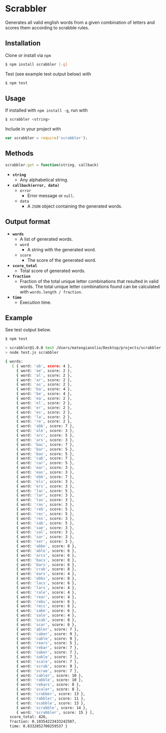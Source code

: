 # Scrabbler

Generates all valid english words from a given combination of letters and scores them according to scrabble rules.

## Installation

Clone or install via ```npm```

```bash
$ npm install scrabbler [-g]
```

Test (see example test output below) with

```bash
$ npm test
```

## Usage

If installed with ```npm install -g```, run with

```bash
$ scrabbler <string>
```

Include in your project with

```javascript
var scrabbler = require('scrabbler');
```

## Methods

```javascript
scrabbler.get = function(string, callback)
```

* **```string```**
    * Any alphabetical string.
* **```callback(error, data)```**
    * ```error```
      * Error message or ```null```.
    * ```data```
      * A ```JSON``` object containing the generated words.

## Output format

* **```words```**
    * A list of generated words.
    * ```word```
      * A string with the generated word.
    * ```score```
      * The score of the generated word.
* **```score_total```**
    * Total score of generated words.
* **```fraction```**
    * Fraction of the total unique letter combinations that resulted in valid words. The total unique letter combinations found can be calculated with ```words.length / fraction```.
* **```time```**
    * Execution time.

## Example

See test output below.

```bash
$ npm test

> scrabbler@1.0.0 test /Users/mateogianolio/Desktop/projects/scrabbler
> node test.js scrabbler

{ words: 
   [ { word: 'ab', score: 4 },
     { word: 'ae', score: 2 },
     { word: 'al', score: 2 },
     { word: 'ar', score: 2 },
     { word: 'as', score: 2 },
     { word: 'ba', score: 4 },
     { word: 'be', score: 4 },
     { word: 'ea', score: 2 },
     { word: 'el', score: 2 },
     { word: 'er', score: 2 },
     { word: 'es', score: 2 },
     { word: 'la', score: 2 },
     { word: 're', score: 2 },
     { word: 'abb', score: 7 },
     { word: 'ale', score: 3 },
     { word: 'arc', score: 5 },
     { word: 'ars', score: 3 },
     { word: 'bac', score: 7 },
     { word: 'bar', score: 5 },
     { word: 'bas', score: 5 },
     { word: 'cab', score: 7 },
     { word: 'car', score: 5 },
     { word: 'ear', score: 3 },
     { word: 'eas', score: 3 },
     { word: 'ebb', score: 7 },
     { word: 'els', score: 3 },
     { word: 'ers', score: 3 },
     { word: 'lac', score: 5 },
     { word: 'lar', score: 3 },
     { word: 'las', score: 3 },
     { word: 'ras', score: 3 },
     { word: 'reb', score: 5 },
     { word: 'rec', score: 5 },
     { word: 'res', score: 3 },
     { word: 'sab', score: 5 },
     { word: 'sae', score: 3 },
     { word: 'sal', score: 3 },
     { word: 'sar', score: 3 },
     { word: 'ser', score: 3 },
     { word: 'abbe', score: 8 },
     { word: 'able', score: 6 },
     { word: 'arcs', score: 6 },
     { word: 'bacs', score: 8 },
     { word: 'bars', score: 6 },
     { word: 'crab', score: 8 },
     { word: 'ears', score: 4 },
     { word: 'ebbs', score: 8 },
     { word: 'lacs', score: 6 },
     { word: 'lars', score: 4 },
     { word: 'rale', score: 4 },
     { word: 'rear', score: 4 },
     { word: 'rebs', score: 6 },
     { word: 'recs', score: 6 },
     { word: 'sabe', score: 6 },
     { word: 'sale', score: 4 },
     { word: 'scab', score: 8 },
     { word: 'scar', score: 6 },
     { word: 'abler', score: 7 },
     { word: 'caber', score: 9 },
     { word: 'cable', score: 9 },
     { word: 'rears', score: 5 },
     { word: 'rebar', score: 7 },
     { word: 'saber', score: 7 },
     { word: 'sable', score: 7 },
     { word: 'scale', score: 7 },
     { word: 'scrab', score: 9 },
     { word: 'scrae', score: 7 },
     { word: 'cabler', score: 10 },
     { word: 'rabble', score: 10 },
     { word: 'rebars', score: 8 },
     { word: 'scaler', score: 8 },
     { word: 'crabber', score: 13 },
     { word: 'rabbler', score: 11 },
     { word: 'scabble', score: 13 },
     { word: 'scrabble', score: 14 },
     { word: 'scrabbler', score: 15 } ],
  score_total: 426,
  fraction: 0.10354223433242507,
  time: 0.8332852700259537 }
```